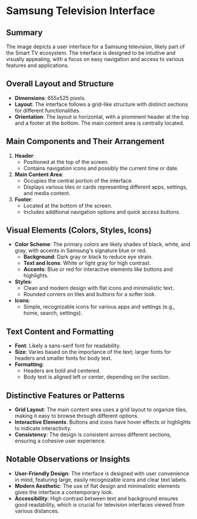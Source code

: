# Samsung Television Interface

## Summary
The image depicts a user interface for a Samsung television, likely part of the Smart TV ecosystem. The interface is designed to be intuitive and visually appealing, with a focus on easy navigation and access to various features and applications.

## Overall Layout and Structure
- **Dimensions**: 655x525 pixels.
- **Layout**: The interface follows a grid-like structure with distinct sections for different functionalities.
- **Orientation**: The layout is horizontal, with a prominent header at the top and a footer at the bottom. The main content area is centrally located.

## Main Components and Their Arrangement
1. **Header**:
   - Positioned at the top of the screen.
   - Contains navigation icons and possibly the current time or date.
2. **Main Content Area**:
   - Occupies the central portion of the interface.
   - Displays various tiles or cards representing different apps, settings, and media content.
3. **Footer**:
   - Located at the bottom of the screen.
   - Includes additional navigation options and quick access buttons.

## Visual Elements (Colors, Styles, Icons)
- **Color Scheme**: The primary colors are likely shades of black, white, and gray, with accents in Samsung's signature blue or red.
  - **Background**: Dark gray or black to reduce eye strain.
  - **Text and Icons**: White or light gray for high contrast.
  - **Accents**: Blue or red for interactive elements like buttons and highlights.
- **Styles**:
  - Clean and modern design with flat icons and minimalistic text.
  - Rounded corners on tiles and buttons for a softer look.
- **Icons**:
  - Simple, recognizable icons for various apps and settings (e.g., home, search, settings).

## Text Content and Formatting
- **Font**: Likely a sans-serif font for readability.
- **Size**: Varies based on the importance of the text; larger fonts for headers and smaller fonts for body text.
- **Formatting**:
  - Headers are bold and centered.
  - Body text is aligned left or center, depending on the section.

## Distinctive Features or Patterns
- **Grid Layout**: The main content area uses a grid layout to organize tiles, making it easy to browse through different options.
- **Interactive Elements**: Buttons and icons have hover effects or highlights to indicate interactivity.
- **Consistency**: The design is consistent across different sections, ensuring a cohesive user experience.

## Notable Observations or Insights
- **User-Friendly Design**: The interface is designed with user convenience in mind, featuring large, easily recognizable icons and clear text labels.
- **Modern Aesthetic**: The use of flat design and minimalistic elements gives the interface a contemporary look.
- **Accessibility**: High contrast between text and background ensures good readability, which is crucial for television interfaces viewed from various distances.